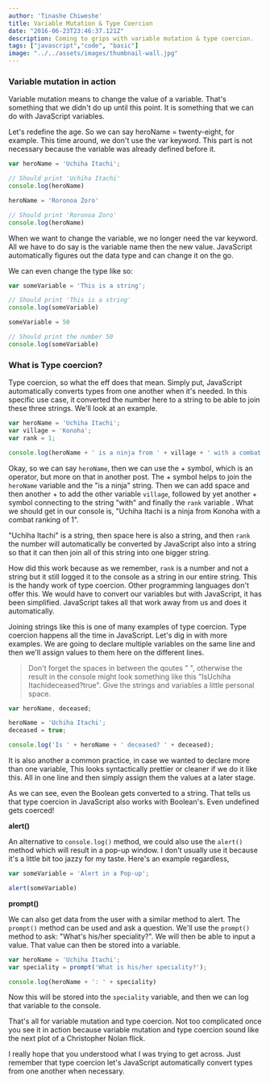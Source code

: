 ```yaml
---
author: 'Tinashe Chiweshe'
title: Variable Mutation & Type Coercion
date: "2016-06-23T23:46:37.121Z"
description: Coming to grips with variable mutation & type coercion.
tags: ["javascript","code", "basic"]
image: "../../assets/images/thumbnail-wall.jpg"
---
```


### Variable mutation in action

Variable mutation means to change the value of a variable. That's something 
that we didn't do up until this point. It is something that we can do with 
JavaScript variables.

Let's redefine the age. So we can say heroName = twenty-eight, for example. 
This time around, we don't use the var keyword. This part is not necessary 
because the variable was already defined before it.

```js
var heroName = 'Uchiha Itachi';

// Should print 'Uchiha Itachi'
console.log(heroName)

heroName = 'Roronoa Zoro'

// Should print 'Roronoa Zoro'
console.log(heroName)
```

When we want to change the variable, we no longer need the var keyword. All we 
have to do say is the variable name then the new value. JavaScript 
automatically figures out the data type and can change it on the go. 

We can even change the type like so:

```js
var someVariable = 'This is a string';

// Should print 'This is a string'
console.log(someVariable)

someVariable = 50

// Should print the number 50
console.log(someVariable)
```

### What is Type coercion?

Type coercion, so what the eff does that mean. Simply put, JavaScript 
automatically converts types from one another when it's needed. In this 
specific use case, it converted the number here to a string to be able to join 
these three strings. We'll look at an example.

```js
var heroName = 'Uchiha Itachi';
var village = 'Konoha';
var rank = 1;

console.log(heroName + ' is a ninja from ' + village + ' with a combat ranking of ' + rank)
```

Okay, so we can say `heroName`, then we can use the + symbol, which is an 
operator, but more on that in another post. The + symbol helps to join the 
`heroName` variable and the "is a ninja" string. Then we can add space and 
then another + to add the other variable `village`, followed by yet another + 
symbol connecting to the string "with" and finally the `rank` variable  . What 
we should get in our console is, "Uchiha Itachi is a ninja from Konoha with a 
combat ranking of 1".

"Uchiha Itachi" is a string, then space here is also a string, and then `rank` the 
number will automatically be converted by JavaScript also into a string so that 
it can then join all of this string into one bigger string. 

How did this work because as we remember, `rank` is a number and not a string 
but it still logged it to the console as a string in our entire string. This is the 
handy work of type coercion. Other programming languages don't offer this. We would 
have to convert our variables but with JavaScript, it has been simplified. JavaScript 
takes all that work away from us and does it automatically.

Joining strings like this is one of many examples of type coercion. Type coercion 
happens all the time in JavaScript. Let's dig in with more examples. We are 
going to declare multiple variables on the same line and then we'll assign 
values to them here on the different lines.

> Don't forget the spaces in between the qoutes " ", otherwise the result in
> the console might look something like this "IsUchiha Itachideceased?true".
> Give the strings and variables a little personal space.

```js
var heroName, deceased;

heroName = 'Uchiha Itachi';
deceased = true;

console.log('Is ' + heroName + ' deceased? ' + deceased);
```

It is also another a common practice, in case we wanted to declare more than 
one variable, This looks syntactically prettier or cleaner if we do it like 
this. All in one line and then simply assign them the values at a later stage.

As we can see, even the Boolean gets converted to a string. That tells us that 
type coercion in JavaScript also works with Boolean's. Even undefined gets coerced!

**alert()**

An alternative to `console.log()` method, we could also use the `alert()` 
method which will result in a pop-up window. I don't usually use it 
because it's a little bit too jazzy for my taste. Here's an example 
regardless,

```js
var someVariable = 'Alert in a Pop-up';

alert(someVariable)
```

**prompt()**

We can also get data from the user with a similar method to alert. The 
`prompt()` method can be used and ask a question. We'll use the `prompt()`
method to ask: "What's his/her speciality?". We will then be able to input a 
value. That value can then be stored into a variable. 

```js
var heroName = 'Uchiha Itachi';
var speciality = prompt('What is his/her speciality?');

console.log(heroName + ': ' + speciality)
```

Now this will be stored into the `speciality` variable, and then we can log that 
variable to the console.

That's all for variable mutation and type coercion. Not too complicated once 
you see it in action because variable mutation and type coercion sound like 
the next plot of a Christopher Nolan flick.

I really hope that you understood what I was trying to get across. Just 
remember that type coercion let's JavaScript automatically convert types 
from one another when necessary.